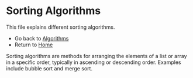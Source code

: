 # Sorting Algorithms

This file explains different sorting algorithms.

- Go back to [Algorithms](./index.md)
- Return to [Home](../../index.md)

Sorting algorithms are methods for arranging the elements of a list or array in a specific order, typically in ascending or descending order. Examples include bubble sort and merge sort.
